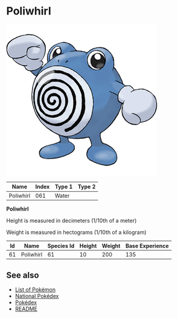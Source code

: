 # Poliwhirl


![Poliwhirl](images/061.png)

| **Name** | **Index** | **Type 1** | **Type 2** |
|----|----|----|----|
| Poliwhirl | 061 | Water  |  |

**Poliwhirl** 


Height is measured in decimeters (1/10th of a meter)

Weight is measured in hectograms (1/10th of a kilogram)

| **Id** | **Name** | **Species Id** | **Height** | **Weight** | **Base Experience** |
|--------|----------|----------------|------------|------------|---------------------|
| 61 | Poliwhirl | 61 | 10 | 200 | 135 |


## See also

- [List of Pokémon](../pokemon.md)
- [National Pokédex](../national_pokedex.md)
- [Pokédex](../pokedex.md)
- [README](../README.md)
